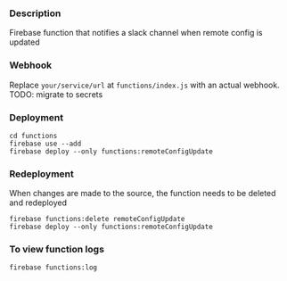 ### Description
Firebase function that notifies a slack channel when remote config is updated

### Webhook
Replace `your/service/url` at `functions/index.js` with an actual webhook. TODO: migrate to secrets

### Deployment
```
cd functions
firebase use --add
firebase deploy --only functions:remoteConfigUpdate
```

### Redeployment
When changes are made to the source, the function needs to be deleted and redeployed
```
firebase functions:delete remoteConfigUpdate
firebase deploy --only functions:remoteConfigUpdate
```
### To view function logs
```
firebase functions:log
```
